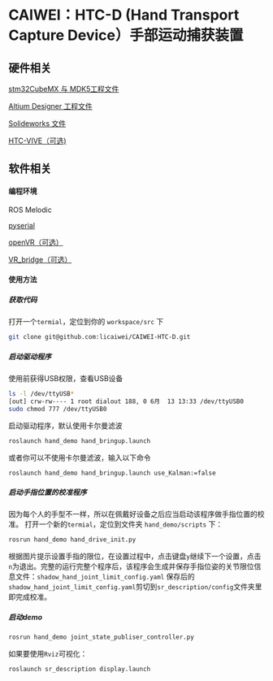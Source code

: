 # CAIWEI：HTC-D (Hand Transport Capture Device）手部运动捕获装置


## 硬件相关

[stm32CubeMX 与 MDK5工程文件](https://github.com/licaiwei/CAIWEI-HTC-D/tree/main/hardware/STM32)

[Altium Designer 工程文件](https://github.com/licaiwei/CAIWEI-HTC-D/tree/main/hardware/PCB)

[Solideworks 文件](https://github.com/licaiwei/CAIWEI-HTC-D/tree/main/hardware/Mechanism)

[HTC-VIVE（可选)]()


## 软件相关
#### 编程环境
ROS Melodic

[pyserial](https://pypi.org/project/pyserial/)

[openVR（可选）](https://github.com/ValveSoftware/openvr)

[VR_bridge（可选）]()


#### 使用方法
##### 获取代码
打开一个`termial`，定位到你的 `workspace/src` 下

```bash
git clone git@github.com:licaiwei/CAIWEI-HTC-D.git
```
##### 启动驱动程序
使用前获得USB权限，查看USB设备
```bash
ls -l /dev/ttyUSB*
[out] crw-rw---- 1 root dialout 188, 0 6月  13 13:33 /dev/ttyUSB0
sudo chmod 777 /dev/ttyUSB0
```
启动驱动程序，默认使用卡尔曼滤波
```bash
roslaunch hand_demo hand_bringup.launch 
```
或者你可以不使用卡尔曼滤波，输入以下命令
```bash
roslaunch hand_demo hand_bringup.launch use_Kalman:=false
```
##### 启动手指位置的校准程序
因为每个人的手型不一样，所以在佩戴好设备之后应当启动该程序做手指位置的校准。
打开一个新的`termial`，定位到文件夹 `hand_demo/scripts` 下：

```bash
rosrun hand_demo hand_drive_init.py
```
根据图片提示设置手指的限位，在设置过程中，点击键盘`y`继续下一个设置，点击`n`为退出。完整的运行完整个程序后，该程序会生成并保存手指位姿的关节限位信息文件：`shadow_hand_joint_limit_config.yaml`
保存后的`shadow_hand_joint_limit_config.yaml`剪切到`sr_description/config`文件夹里即完成校准。
##### 启动demo
```bash
rosrun hand_demo joint_state_publiser_controller.py
```
如果要使用`Rviz`可视化：
```bash
roslaunch sr_description display.launch
```
